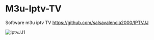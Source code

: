 # M3u-Iptv-TV
Software m3u iptv TV
https://github.com/salsavalencia2000/IPTVJJ

![IptvJJ1](https://user-images.githubusercontent.com/68213872/212162428-65061370-d61a-4124-bbaa-d57f4057998a.jpg)

